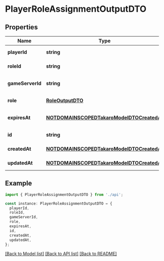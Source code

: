 # PlayerRoleAssignmentOutputDTO

## Properties

| Name             | Type                                                                                    | Description | Notes                             |
| ---------------- | --------------------------------------------------------------------------------------- | ----------- | --------------------------------- |
| **playerId**     | **string**                                                                              |             | [default to undefined]            |
| **roleId**       | **string**                                                                              |             | [default to undefined]            |
| **gameServerId** | **string**                                                                              |             | [optional] [default to undefined] |
| **role**         | [**RoleOutputDTO**](RoleOutputDTO.md)                                                   |             | [default to undefined]            |
| **expiresAt**    | [**NOTDOMAINSCOPEDTakaroModelDTOCreatedAt**](NOTDOMAINSCOPEDTakaroModelDTOCreatedAt.md) |             | [optional] [default to undefined] |
| **id**           | **string**                                                                              |             | [default to undefined]            |
| **createdAt**    | [**NOTDOMAINSCOPEDTakaroModelDTOCreatedAt**](NOTDOMAINSCOPEDTakaroModelDTOCreatedAt.md) |             | [default to undefined]            |
| **updatedAt**    | [**NOTDOMAINSCOPEDTakaroModelDTOCreatedAt**](NOTDOMAINSCOPEDTakaroModelDTOCreatedAt.md) |             | [default to undefined]            |

## Example

```typescript
import { PlayerRoleAssignmentOutputDTO } from './api';

const instance: PlayerRoleAssignmentOutputDTO = {
  playerId,
  roleId,
  gameServerId,
  role,
  expiresAt,
  id,
  createdAt,
  updatedAt,
};
```

[[Back to Model list]](../README.md#documentation-for-models) [[Back to API list]](../README.md#documentation-for-api-endpoints) [[Back to README]](../README.md)
